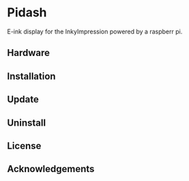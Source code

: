 # Pidash

E-ink display for the InkyImpression powered by a raspberr pi.

## Hardware

## Installation

## Update

## Uninstall

## License

## Acknowledgements

